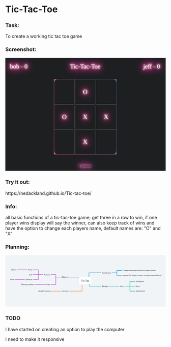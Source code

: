 <h1>Tic-Tac-Toe</h1>

<h3>Task:</h3>
<p>To create a working tic tac toe game</p>

<h3>Screenshot: </h3>

![example](/images/tic-tac-scrnshot.png)

<h3>Try it out:</h3>
https://nedackland.github.io/Tic-tac-toe/

<h3>Info:</h3>
<p>all basic functions of a tic-tac-toe game; get three in a row to win, if one player wins display will say the winner, can also keep track of wins and have the option to change each players name, default names are: "O" and "X"</p>


<h3>Planning:</h3>

![planning](/images/planning.png)

<h3>TODO</h3>
<p>I have started on creating an option to play the computer</p>
<p>I need to make it responsive</p>